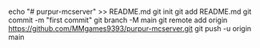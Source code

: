 echo "# purpur-mcserver" >> README.md
git init
git add README.md
git commit -m "first commit"
git branch -M main
git remote add origin https://github.com/MMgames9393/purpur-mcserver.git
git push -u origin main
